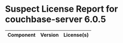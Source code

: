 
Suspect License Report for couchbase-server 6.0.5
=================================================

|Component|Version|License(s)|
| :--- | :--- | :--- |
